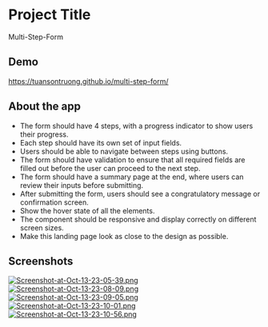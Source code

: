 
# Project Title

Multi-Step-Form

## Demo

https://tuansontruong.github.io/multi-step-form/

## About the app
- The form should have 4 steps, with a progress indicator to show users their progress.
- Each step should have its own set of input fields.
- Users should be able to navigate between steps using buttons.
- The form should have validation to ensure that all required fields are filled out before the user can proceed to the next step.
- The form should have a summary page at the end, where users can review their inputs before submitting.
- After submitting the form, users should see a congratulatory message or confirmation screen.
- Show the hover state of all the elements.
- The component should be responsive and display correctly on different screen sizes.
- Make this landing page look as close to the design as possible.



## Screenshots

[![Screenshot-at-Oct-13-23-05-39.png](https://i.postimg.cc/zDLZkHX8/Screenshot-at-Oct-13-23-05-39.png)](https://postimg.cc/XX0zjJCz)
[![Screenshot-at-Oct-13-23-08-09.png](https://i.postimg.cc/PqmNJV9V/Screenshot-at-Oct-13-23-08-09.png)](https://postimg.cc/hJtK3sSV)
[![Screenshot-at-Oct-13-23-09-05.png](https://i.postimg.cc/7hcqmSjT/Screenshot-at-Oct-13-23-09-05.png)](https://postimg.cc/QKQLMK8X)
[![Screenshot-at-Oct-13-23-10-01.png](https://i.postimg.cc/2jJmpFX1/Screenshot-at-Oct-13-23-10-01.png)](https://postimg.cc/234ghvYY)
[![Screenshot-at-Oct-13-23-10-56.png](https://i.postimg.cc/s2DDffPx/Screenshot-at-Oct-13-23-10-56.png)](https://postimg.cc/JsvWPL2C)

